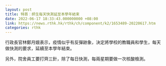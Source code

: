 ```yaml
---
layout: post
title: 特首︰師生每天快測延至本學年結束　
date: 2022-06-17 18:33:43.000000000 +08:00
link: https://news.rthk.hk/rthk/ch/component/k2/1653489-20220617.htm
categories: rthk
---
```


行政長官林鄭月娥表示，疫情似乎有反彈跡象，決定將學校的教職員和學生，每天做快測的要求，延續至本學年結束。

另外，院舍員工要打齊三針，除了每日快測，每兩星期要做一次核酸檢測。
